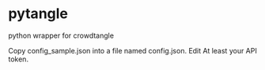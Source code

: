 # pytangle
python wrapper for crowdtangle 

Copy config_sample.json into a file named config.json. Edit At least your API token.
